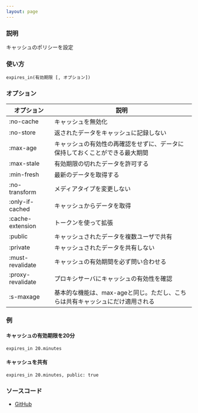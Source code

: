 ```yaml
---
layout: page
---
```

### 説明
キャッシュのポリシーを設定

### 使い方
    expires_in(有効期限 [, オプション])

### オプション

オプション             | 説明
----------------- | ------------------------------------------
:no-cache         | キャッシュを無効化
:no-store         | 返されたデータをキャッシュに記録しない
:max-age          | キャッシュの有効性の再確認をせずに、データに保持しておくことができる最大期間
:max-stale        | 有効期限の切れたデータを許可する
:min-fresh        | 最新のデータを取得する
:no-transform     | メディアタイプを変更しない
:only-if-cached   | キャッシュからデータを取得
:cache-extension  | トークンを使って拡張
:public           | キャッシュされたデータを複数ユーザで共有
:private          | キャッシュされたデータを共有しない
:must-revalidate  | キャッシュの有効期間を必ず問い合わせる
:proxy-revalidate | プロキシサーバにキャッシュの有効性を確認
:s-maxage         | 基本的な機能は、max-ageと同じ。ただし、こちらは共有キャッシュにだけ適用される

### 例
#### キャッシュの有効期限を20分
    expires_in 20.minutes

#### キャッシュを共有
    expires_in 20.minutes, public: true

### ソースコード
* [GitHub](https://github.com/rails/rails/blob/f33d52c95217212cbacc8d5e44b5a8e3cdc6f5b3/actionpack/lib/action_controller/metal/conditional_get.rb#L238)